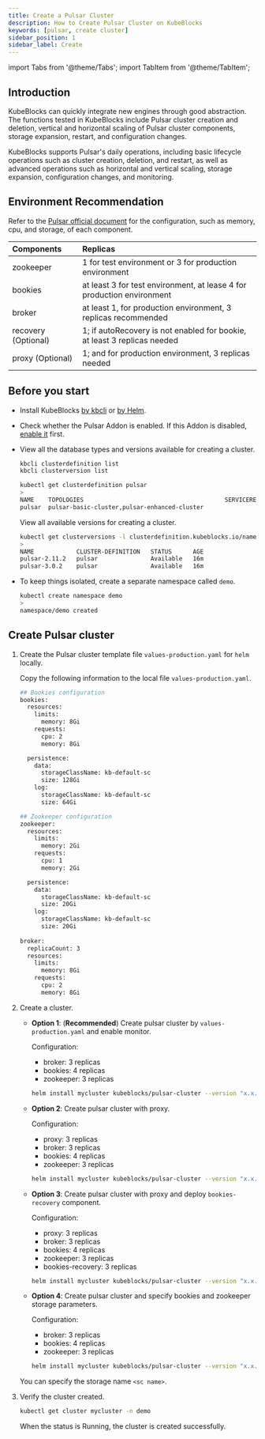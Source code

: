 ```yaml
---
title: Create a Pulsar Cluster
description: How to Create Pulsar Cluster on KubeBlocks
keywords: [pulsar, create cluster]
sidebar_position: 1
sidebar_label: Create
---
```


import Tabs from '@theme/Tabs';
import TabItem from '@theme/TabItem';

## Introduction

KubeBlocks can quickly integrate new engines through good abstraction. The functions tested in KubeBlocks include Pulsar cluster creation and deletion, vertical and horizontal scaling of Pulsar cluster components, storage expansion, restart, and configuration changes.

KubeBlocks supports Pulsar's daily operations, including basic lifecycle operations such as cluster creation, deletion, and restart, as well as advanced operations such as horizontal and vertical scaling, storage expansion, configuration changes, and monitoring.

## Environment Recommendation

Refer to the [Pulsar official document](https://pulsar.apache.org/docs/3.1.x/) for the configuration, such as memory, cpu, and storage, of each component.

|      Components        |                                 Replicas                                  |
| :--------------------  | :------------------------------------------------------------------------ |
|       zookeeper        |          1 for test environment or 3 for production environment           |
|        bookies         |  at least 3 for test environment, at lease 4 for production environment   |
|        broker          |      at least 1, for production environment, 3 replicas recommended       |
| recovery (Optional)    | 1; if autoRecovery is not enabled for bookie, at least 3 replicas needed  |
|   proxy (Optional)     |           1; and for production environment, 3 replicas needed            |

## Before you start

* Install KubeBlocks [by kbcli](./../../installation/install-with-kbcli/install-kubeblocks-with-kbcli.md) or [by Helm](../../../user_docs/installation/install-with-helm/install-kubeblocks.md).
* Check whether the Pulsar Addon is enabled. If this Addon is disabled, [enable it](./../../installation/install-with-kbcli/install-addons.md#enabledisable-addons) first.
* View all the database types and versions available for creating a cluster.

  <Tabs>

  <TabItem value="kbcli" label="kbcli" default>

  ```bash
  kbcli clusterdefinition list
  kbcli clusterversion list
  ```

  </TabItem>

  <TabItem value="kubectl" label="kubectl">

  ```bash
  kubectl get clusterdefinition pulsar
  >
  NAME    TOPOLOGIES                                        SERVICEREFS    STATUS      AGE
  pulsar  pulsar-basic-cluster,pulsar-enhanced-cluster                     Available   16m
  ```

  View all available versions for creating a cluster.

  ```bash
  kubectl get clusterversions -l clusterdefinition.kubeblocks.io/name=pulsar
  >
  NAME            CLUSTER-DEFINITION   STATUS      AGE
  pulsar-2.11.2   pulsar               Available   16m
  pulsar-3.0.2    pulsar               Available   16m
  ```

  </TabItem>

  </Tabs>

* To keep things isolated, create a separate namespace called `demo`.

  ```bash
  kubectl create namespace demo
  >
  namespace/demo created
  ```

## Create Pulsar cluster

1. Create the Pulsar cluster template file `values-production.yaml` for `helm` locally.
  
   Copy the following information to the local file `values-production.yaml`.

   ```bash
   ## Bookies configuration
   bookies:
     resources:
       limits:
         memory: 8Gi
       requests:
         cpu: 2
         memory: 8Gi

     persistence:
       data:
         storageClassName: kb-default-sc
         size: 128Gi
       log:
         storageClassName: kb-default-sc
         size: 64Gi

   ## Zookeeper configuration
   zookeeper:
     resources:
       limits:
         memory: 2Gi
       requests:
         cpu: 1
         memory: 2Gi

     persistence:
       data:
         storageClassName: kb-default-sc
         size: 20Gi
       log:
         storageClassName: kb-default-sc 
         size: 20Gi
        
   broker:
     replicaCount: 3
     resources:
       limits:
         memory: 8Gi
       requests:
         cpu: 2
         memory: 8Gi
   ```

2. Create a cluster.

   - **Option 1**: (**Recommended**) Create pulsar cluster by `values-production.yaml` and enable monitor.
  
     Configuration:
      - broker: 3 replicas
      - bookies: 4 replicas
      - zookeeper: 3 replicas

     ```bash
     helm install mycluster kubeblocks/pulsar-cluster --version "x.x.x" -f values-production.yaml --set monitor.enabled=true --namespace=demo
     ```

   - **Option 2**: Create pulsar cluster with proxy.
   
     Configuration:
      - proxy: 3 replicas
      - broker: 3 replicas
      - bookies: 4 replicas
      - zookeeper: 3 replicas

     ```bash
     helm install mycluster kubeblocks/pulsar-cluster --version "x.x.x" -f values-production.yaml --set proxy.enable=true  --set monitor.enabled=true --namespace=demo
     ```

   - **Option 3**:  Create pulsar cluster with proxy and deploy `bookies-recovery` component.  
     
     Configuration:
      - proxy: 3 replicas
      - broker: 3 replicas
      - bookies: 4 replicas
      - zookeeper: 3 replicas
      - bookies-recovery: 3 replicas

     ```bash
     helm install mycluster kubeblocks/pulsar-cluster --version "x.x.x" -f values-production.yaml --set proxy.enable=true --set bookiesRecovery.enable=true --set monitor.enabled=true --namespace=demo 
     ```

   - **Option 4**: Create pulsar cluster and specify bookies and zookeeper storage parameters.

     Configuration:
      - broker: 3 replicas
      - bookies: 4 replicas
      - zookeeper: 3 replicas

     ```bash
     helm install mycluster kubeblocks/pulsar-cluster --version "x.x.x" -f values-production.yaml --set bookies.persistence.data.storageClassName=<sc name>,bookies.persistence.log.storageClassName=<sc name>,zookeeper.persistence.data.storageClassName=<sc name>,zookeeper.persistence.log.storageClassName=<sc name> --set monitor.enabled=true --namespace=demo
     ```

   You can specify the storage name `<sc name>`.

3. Verify the cluster created.

    ```bash
    kubectl get cluster mycluster -n demo
    ```

    When the status is Running, the cluster is created successfully.

